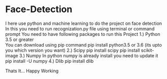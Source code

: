 # Face-Detection
I here use python and machine learning to do the project on face detection
In this you need to run recognization.py file using terminal or command prompt
You need to have following packages to run this Project
  1.) Python 3.5 or greater  
      You can download using pip command
      pip install python3.5   or  3.6 (its upto you which version you want)
  2.) Scipy
      pip install scipy
      pip install scikit-image
  3.) Numpy
      In python numpy is already install you need to update it
      pip install -U numpy
  4.) Dlib
      pip install dlib

Thats It...
Happy Working
